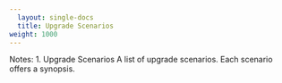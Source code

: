 ```yaml
---
  layout: single-docs
  title: Upgrade Scenarios
weight: 1000
---
```


Notes:	1.	Upgrade Scenarios
A list of upgrade scenarios. Each scenario offers a synopsis.
